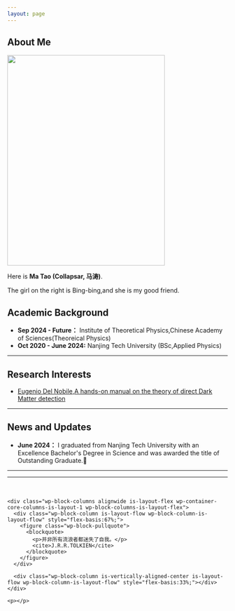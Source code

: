 ```yaml
---
layout: page
---
```


## About Me

 <img src="https://collapsar0615.github.io/images/wangbb.jpg" class="floatpic" width="360" height="480">

Here is **Ma Tao (Collapsar, 马涛)**.

The girl on the right is Bing-bing,and she is my good friend.





## Academic Background

- **Sep 2024 - Future：** Institute of Theoretical Physics,Chinese Academy of Sciences(Theoreical Physics)
- **Oct 2020 - June 2024:** Nanjing Tech University (BSc,Applied Physics)


---

## Research Interests


- [Eugenio Del Nobile,A hands-on manual on the theory
of direct Dark Matter detection](https://collapsar0615.github.io/mypaper/literature/2104.12785.pdf )



---

## News and Updates


- **June 2024：** I graduated from Nanjing Tech University with an Excellence Bachelor's Degree in Science and was awarded the title of Outstanding Graduate.🎉

---

---

<div class="wp-block-group alignfull">
  <div class="wp-block-group__inner-container is-layout-flow wp-block-group-is-layout-flow">
    <div style="height:20px;" aria-hidden="true" class="wp-block-spacer desktop-only"></div>

    <div class="wp-block-columns alignwide is-layout-flex wp-container-core-columns-is-layout-1 wp-block-columns-is-layout-flex">
      <div class="wp-block-column is-layout-flow wp-block-column-is-layout-flow" style="flex-basis:67%;">
        <figure class="wp-block-pullquote">
          <blockquote>
            <p>并非所有流浪者都迷失了自我。</p>
            <cite>J.R.R.TOLKIEN</cite>
          </blockquote>
        </figure>
      </div>

      <div class="wp-block-column is-vertically-aligned-center is-layout-flow wp-block-column-is-layout-flow" style="flex-basis:33%;"></div>
    </div>

    <p></p>
  </div>
</div>

<div class="wp-block-group alignfull has-foreground-background-color has-background">
  <div class="wp-block-group__inner-container is-layout-flow wp-block-group-is-layout-flow">
    <div style="height:20px;" aria-hidden="true" class="wp-block-spacer"></div>
  </div>
</div>

